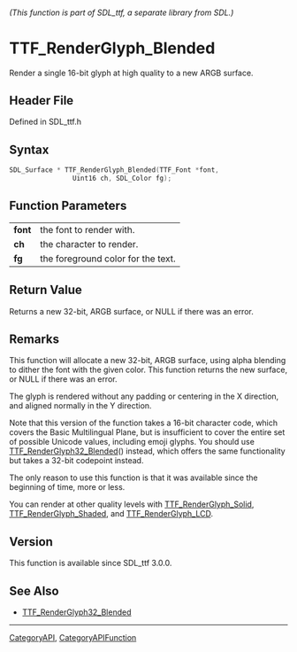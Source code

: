 ###### (This function is part of SDL_ttf, a separate library from SDL.)
# TTF_RenderGlyph_Blended

Render a single 16-bit glyph at high quality to a new ARGB surface.

## Header File

Defined in SDL_ttf.h

## Syntax

```c
SDL_Surface * TTF_RenderGlyph_Blended(TTF_Font *font,
                Uint16 ch, SDL_Color fg);

```

## Function Parameters

|              |                                    |
| ------------ | ---------------------------------- |
| **font**     | the font to render with.           |
| **ch**       | the character to render.           |
| **fg**       | the foreground color for the text. |

## Return Value

Returns a new 32-bit, ARGB surface, or NULL if there was an error.

## Remarks

This function will allocate a new 32-bit, ARGB surface, using alpha
blending to dither the font with the given color. This function returns the
new surface, or NULL if there was an error.

The glyph is rendered without any padding or centering in the X direction,
and aligned normally in the Y direction.

Note that this version of the function takes a 16-bit character code, which
covers the Basic Multilingual Plane, but is insufficient to cover the
entire set of possible Unicode values, including emoji glyphs. You should
use [TTF_RenderGlyph32_Blended](TTF_RenderGlyph32_Blended)() instead, which
offers the same functionality but takes a 32-bit codepoint instead.

The only reason to use this function is that it was available since the
beginning of time, more or less.

You can render at other quality levels with
[TTF_RenderGlyph_Solid](TTF_RenderGlyph_Solid),
[TTF_RenderGlyph_Shaded](TTF_RenderGlyph_Shaded), and
[TTF_RenderGlyph_LCD](TTF_RenderGlyph_LCD).

## Version

This function is available since SDL_ttf 3.0.0.

## See Also

* [TTF_RenderGlyph32_Blended](TTF_RenderGlyph32_Blended)

----
[CategoryAPI](CategoryAPI), [CategoryAPIFunction](CategoryAPIFunction)

